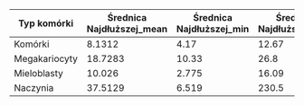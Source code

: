 |Typ komórki|Średnica Najdłuższej_mean|Średnica Najdłuższej_min|Średnica Najdłuższej_max|Średnica Najdłuższej_q75|Średnica Najszerszej_mean|Średnica Najszerszej_min|Średnica Najszerszej_max|Średnica Najszerszej_q75|
|---|---|---|---|---|---|---|---|---|
|Komórki|8.1312|4.17|12.67|10.719|||||
|Megakariocyty|18.7283|10.33|26.8|21.7125|||||
|Mieloblasty|10.026|2.775|16.09|12.27|||||
|Naczynia|37.5129|6.519|230.5|42.2|11.5586|1.82|166.1|11.455|
